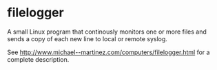 filelogger
==========
A small Linux program that continously monitors one or more files
and sends a copy of each new line to local or remote syslog. 

See http://www.michael--martinez.com/computers/filelogger.html for a complete description.
